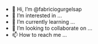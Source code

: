 - 👋 Hi, I’m @fabriciogurgelsap
- 👀 I’m interested in ...
- 🌱 I’m currently learning ...
- 💞️ I’m looking to collaborate on ...
- 📫 How to reach me ...

<!---
fabriciogurgelsap/fabriciogurgelsap is a ✨ special ✨ repository because its `README.md` (this file) appears on your GitHub profile.
You can click the Preview link to take a look at your changes.
--->
